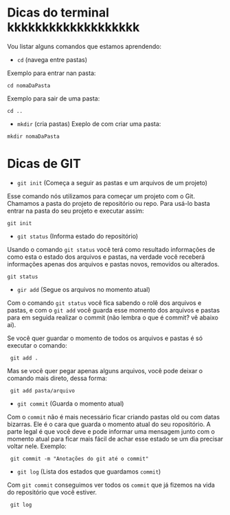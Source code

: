 # Dicas do terminal kkkkkkkkkkkkkkkkkkk

Vou listar alguns comandos que estamos aprendendo:
- `cd` (navega entre pastas)

Exemplo para entrar nan pasta:
```
cd nomaDaPasta
```

Exemplo para sair de uma pasta:
```
cd ..
```

- `mkdir` (cria pastas)
Exeplo de com criar uma pasta:
```
mkdir nomaDaPasta
```


# Dicas de GIT 
 - `git init` (Começa a seguir as pastas e um arquivos de um projeto)

 Esse comando nós utilizamos para começar um projeto com o Git. Chamamos a pasta do projeto de repositório ou repo. Para usá-lo basta entrar  na pasta do seu projeto e executar assim:

 ```
 git init
 ```

- `git status` (Informa  estado do repositório)

Usando o comando `git status` você terá como resultado informações de como esta o estado dos arquivos e pastas, na verdade você receberá informações apenas dos arquivos e pastas novos, removidos ou alterados. 

 ```
 git status
 ```

- `gir add` (Segue os arquivos no momento atual)

Com o comando `git status` você fica sabendo o rolê dos arquivos e pastas, e com o `git add` você guarda esse momento dos arquivos e pastas para em seguida realizar o commit (não lembra o que é commit? vê abaixo ai).

Se você quer guardar o momento de todos os arquivos e pastas é só executar o comando:

```
 git add .
 ```


Mas se você quer pegar apenas alguns arquivos, você pode deixar o comando mais direto, dessa forma:

```
 git add pasta/arquivo
 ```

- `git commit` (Guarda o momento atual)

Com o `commit` não é mais necessário ficar criando pastas old ou com datas bizarras. Ele é o cara que guarda o momento atual do seu ropositório. A parte legal é que você deve e pode informar uma mensagem junto com o momento atual para ficar mais fácil de achar esse estado se um dia precisar voltar nele. Exemplo:

```
 git commit -m "Anotações do git até o commit"
 ```


- `git log` (Lista dos estados que guardamos `commit`)

Com `git commit` conseguimos ver todos os `commit` que já fizemos na vida do repositório que você estiver. 

```
 git log
 ```



